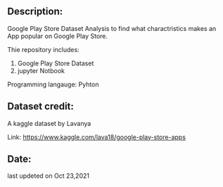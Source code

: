 
## Description:
Google Play Store Dataset Analysis to find what charactristics  makes an App popular on Google Play Store. 

Thie repository includes: 
1) Google Play Store Dataset
2) jupyter Notbook   
                          
Programming langauge: Pyhton 

## Dataset credit: 
A kaggle dataset by Lavanya

Link: https://www.kaggle.com/lava18/google-play-store-apps

## Date: 
last updeted on Oct 23,2021
